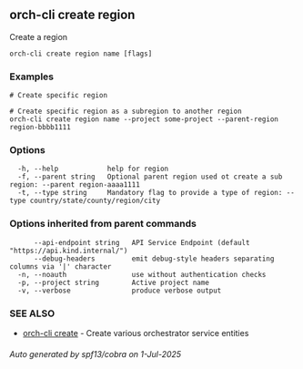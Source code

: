 ## orch-cli create region

Create a region

```
orch-cli create region name [flags]
```

### Examples

```
# Create specific region

# Create specific region as a subregion to another region
orch-cli create region name --project some-project --parent-region region-bbbb1111
```

### Options

```
  -h, --help            help for region
  -f, --parent string   Optional parent region used ot create a sub region: --parent region-aaaa1111
  -t, --type string     Mandatory flag to provide a type of region: --type country/state/county/region/city
```

### Options inherited from parent commands

```
      --api-endpoint string   API Service Endpoint (default "https://api.kind.internal/")
      --debug-headers         emit debug-style headers separating columns via '|' character
  -n, --noauth                use without authentication checks
  -p, --project string        Active project name
  -v, --verbose               produce verbose output
```

### SEE ALSO

* [orch-cli create](orch-cli_create.md)	 - Create various orchestrator service entities

###### Auto generated by spf13/cobra on 1-Jul-2025
